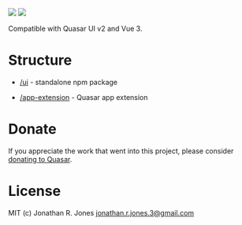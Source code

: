 <img src="https://img.shields.io/npm/v/quasar-ui-quasar-expansion-item-2.svg?label=quasar-ui-quasar-expansion-item-2">
<img src="https://img.shields.io/npm/v/quasar-app-extension-quasar-expansion-item-2.svg?label=quasar-app-extension-quasar-expansion-item-2">

Compatible with Quasar UI v2 and Vue 3.

# Structure
* [/ui](ui) - standalone npm package

* [/app-extension](app-extension) - Quasar app extension


# Donate
If you appreciate the work that went into this project, please consider [donating to Quasar](https://donate.quasar.dev).

# License
MIT (c) Jonathan R. Jones <jonathan.r.jones.3@gmail.com>
